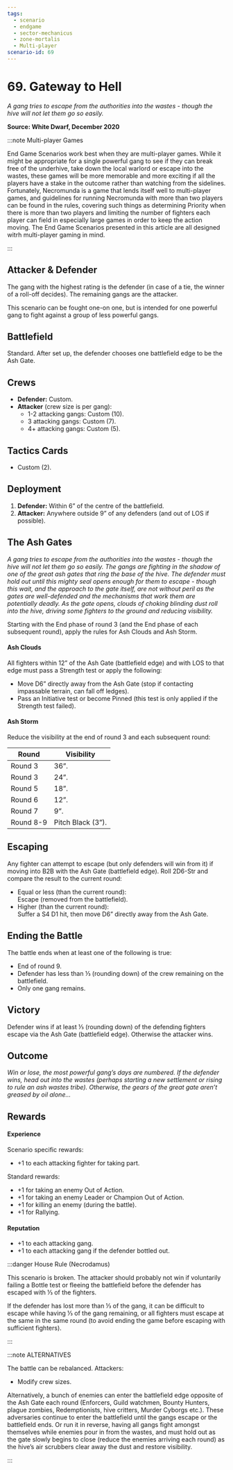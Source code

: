 ```yaml
---
tags:
  - scenario
  - endgame
  - sector-mechanicus
  - zone-mortalis
  - Multi-player
scenario-id: 69
---
```


# 69. Gateway to Hell

_A gang tries to escape from the authorities into the wastes - though the hive will not let them go so easily._

**Source: White Dwarf, December 2020**

:::note Multi-player Games

End Game Scenarios work best when they are multi-player games. While it might be appropriate for a single powerful gang to see if they can break free of the underhive, take down the local warlord or escape into the wastes, these games will be more memorable and more exciting if all the players have a stake in the outcome rather than watching from the sidelines. Fortunately, Necromunda is a game that lends itself well to multi-player games, and guidelines for running Necromunda with more than two players can be found in the rules, covering such things as determining Priority when there is more than two players and limiting the number of fighters each player can field in especially large games in order to keep the action moving. The End Game Scenarios presented in this article are all designed witrh multi-player gaming in mind.

:::

## Attacker & Defender

The gang with the highest rating is the defender (in case of a tie, the winner of a roll-off decides). The remaining gangs are the attacker.

This scenario can be fought one-on one, but is intended for one powerful gang to fight against a group of less powerful gangs.

## Battlefield

Standard. After set up, the defender chooses one battlefield edge to be the Ash Gate.

## Crews

- **Defender:** Custom.
- **Attacker** (crew size is per gang):
  - 1-2 attacking gangs: Custom (10).
  - 3 attacking gangs: Custom (7).
  - 4+ attacking gangs: Custom (5).

## Tactics Cards

- Custom (2).

## Deployment

1. **Defender:** Within 6” of the centre of the battlefield.
2. **Attacker:** Anywhere outside 9” of any defenders (and out of LOS if possible).

## The Ash Gates

_A gang tries to escape from the authorities into the wastes - though the hive will not let them go so easily. The gangs are fighting in the shadow of one of the great ash gates that ring the base of the hive. The defender must hold out until this mighty seal opens enough for them to escape - though this wait, and the approach to the gate itself, are not without peril as the gates are well-defended and the mechanisms that work them are potentially deadly. As the gate opens, clouds of choking blinding dust roll into the hive, driving some fighters to the ground and reducing visibility._

Starting with the End phase of round 3 (and the End phase of each subsequent round), apply the rules for Ash Clouds and Ash Storm.

#### Ash Clouds

All fighters within 12” of the Ash Gate (battlefield edge) and with LOS to that edge must pass a Strength test or apply the following:

- Move D6” directly away from the Ash Gate (stop if contacting impassable terrain, can fall off ledges).
- Pass an Initiative test or become Pinned (this test is only applied if the Strength test failed).

#### Ash Storm

Reduce the visibility at the end of round 3 and each subsequent round:

| Round     | Visibility        |
| --------- | ----------------- |
| Round 3   | 36”.              |
| Round 3   | 24”.              |
| Round 5   | 18”.              |
| Round 6   | 12”.              |
| Round 7   | 9”.               |
| Round 8-9 | Pitch Black (3”). |

## Escaping

Any fighter can attempt to escape (but only defenders will win from it) if moving into B2B with the Ash Gate (battlefield edge). Roll 2D6-Str and compare the result to the current round:

- Equal or less (than the current round):  
  Escape (removed from the battlefield).
- Higher (than the current round):  
  Suffer a S4 D1 hit, then move D6” directly away from the Ash Gate.

## Ending the Battle

The battle ends when at least one of the following is true:

- End of round 9.
- Defender has less than ⅓ (rounding down) of the crew remaining on the battlefield.
- Only one gang remains.

## Victory

Defender wins if at least ⅓ (rounding down) of the defending fighters escape via the Ash Gate (battlefield edge). Otherwise the attacker wins.

## Outcome

_Win or lose, the most powerful gang’s days are numbered. If the defender wins, head out into the wastes (perhaps starting a new settlement or rising to rule an ash wastes tribe). Otherwise, the gears of the great gate aren’t greased by oil alone..._

## Rewards

#### Experience

Scenario specific rewards:

- +1 to each attacking fighter for taking part.

Standard rewards:

- +1 for taking an enemy Out of Action.
- +1 for taking an enemy Leader or Champion Out of Action.
- +1 for killing an enemy (during the battle).
- +1 for Rallying.

#### Reputation

- +1 to each attacking gang.
- +1 to each attacking gang if the defender bottled out.

:::danger House Rule (Necrodamus)

This scenario is broken. The attacker should probably not win if voluntarily failing a Bottle test or fleeing the battlefield before the defender has escaped with ⅓ of the fighters.

If the defender has lost more than ⅓ of the gang, it can be difficult to escape while having ⅓ of the gang remaining, or all fighters must escape at the same in the same round (to avoid ending the game before escaping with sufficient fighters).

:::

:::note ALTERNATIVES

The battle can be rebalanced.
Attackers:

- Modify crew sizes.

Alternatively, a bunch of enemies can enter the battlefield edge opposite of the Ash Gate each round (Enforcers, Guild watchmen, Bounty Hunters, plague zombies, Redemptionists, hive critters, Murder Cyborgs etc.). These adversaries continue to enter the battlefield until the gangs escape or the battlefield ends. Or run it in reverse, having all gangs fight amongst themselves while enemies pour in from the wastes, and must hold out as the gate slowly begins to close (reduce the enemies arriving each round) as the hive’s air scrubbers clear away the dust and restore visibility.

:::
